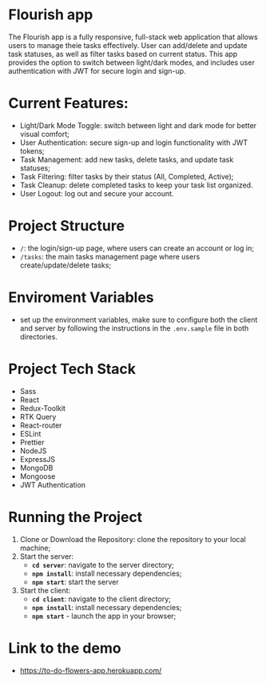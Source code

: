 # Flourish app
The Flourish app is a fully responsive, full-stack web application that allows users to manage theie tasks effectively. User can add/delete and update task statuses, as well as filter tasks based on current status. This app provides the option to switch between light/dark modes, and includes user authentication with JWT for secure login and sign-up.


# Current Features:
* Light/Dark Mode Toggle: switch between light and dark mode for better visual comfort;
* User Authentication: secure sign-up and login functionality with JWT tokens;
* Task Management: add new tasks, delete tasks, and update task statuses;
* Task Filtering: filter tasks by their status (All, Completed, Active);
* Task Cleanup: delete completed tasks to keep your task list organized.
* User Logout: log out and secure your account.

# Project Structure
* `/`: the login/sign-up page, where users can create an account or log in;
* `/tasks`: the main tasks management page where users create/update/delete tasks;

# Enviroment Variables
* set up the environment variables, make sure to configure both the client and server by following the instructions in the `.env.sample` file in both directories.

# Project Tech Stack
* Sass
* React
* Redux-Toolkit
* RTK Query
* React-router
* ESLint
* Prettier
* NodeJS
* ExpressJS
* MongoDB
* Mongoose
* JWT Authentication

# Running the Project
1. Clone or Download the Repository: clone the repository to your local machine;
2. Start the server:
   * **`cd server`**: navigate to the server directory;
   * **`npm install`**: install necessary dependencies;
   * **`npm start`**: start the server
3. Start the client:
   * **`cd client`**: navigate to the client directory;
   * **`npm install`**: install necessary dependencies;
   * **`npm start`** - launch the app in your browser;

# Link to the demo
* https://to-do-flowers-app.herokuapp.com/